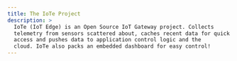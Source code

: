 ```yaml
---
title: The IoTe Project
description: >
  IoTe (IoT Edge) is an Open Source IoT Gateway project. Collects
  telemetry from sensors scattered about, caches recent data for quick
  access and pushes data to application control logic and the
  cloud. IoTe also packs an embedded dashboard for easy control!
---
```



